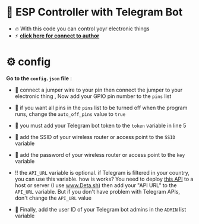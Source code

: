 # 🤖 ESP Controller with Telegram Bot

- 🔥 With this code you can control yoyr electronic things
- ⚡️ **[click here for connect to author](https://t.me/Soltan_Python)**

# ⚙ config

**Go to the `config.json` file** :

- 🔅 connect a jumper wire to your pin then connect the jumper to your electronic thing , Now add your GPIO pin number to the `pins` list

- 🔹 if you want all pins in the `pins` list to be turned off when the program runs, change the `auto_off_pins` value to `true`

- 🔸 you must add your Telegram bot token to the `token` variable in line 5

- 🔺 add the SSID of your wireless router or access point to the `SSID` variable

- 🔻 add the password of your wireless router or access point to the `key` variable

- ‼️ the `API_URL` variable is optional. if Telegram is filtered in your country, you can use this variable. how is works? You need to deploy [this API](https://github.com/iRLords/ESP-Telegram-Bot/tree/main/API) to a host or server (I use www.Deta.sh) then add your "API URL" to the `API_URL` variable. But if you don't have problem with Telegram APIs, don't change the `API_URL` value

- 📌 Finally, add the user ID of your Telegram bot admins in the `ADMIN` list variable
